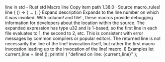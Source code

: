 line in std - Rust
std
Macro
line
Copy item path
1.38.0
·
Source
macro_rules! line {
    () => { ... };
}
Expand description
Expands to the line number on which it was invoked.
With
column!
and
file!
, these macros provide debugging information for
developers about the location within the source.
The expanded expression has type
u32
and is 1-based, so the first line
in each file evaluates to 1, the second to 2, etc. This is consistent
with error messages by common compilers or popular editors.
The returned line is
not necessarily
the line of the
line!
invocation itself,
but rather the first macro invocation leading up to the invocation
of the
line!
macro.
§
Examples
let
current_line =
line!
();
println!
(
"defined on line: {current_line}"
);